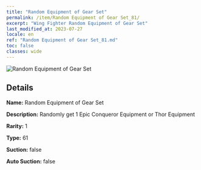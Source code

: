 ```yaml
---
title: "Random Equipment of Gear Set"
permalink: /item/Random Equipment of Gear Set_81/
excerpt: "Wing Fighter Random Equipment of Gear Set"
last_modified_at: 2023-07-27
locale: en
ref: "Random Equipment of Gear Set_81.md"
toc: false
classes: wide
---
```



 ![Random Equipment of Gear Set](/images/item/Random_Equipment_of_Gear_Set_p.png)



## Details

 **Name:** Random Equipment of Gear Set 

 **Description:** Randomly get 1 Epic Conqueror Equipment or Thor Equipment

 **Rarity:** 1 

 **Type:** 61 

 **Suction:** false 

 **Auto Suction:** false 


